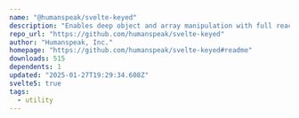```yaml
---
name: "@humanspeak/svelte-keyed"
description: "Enables deep object and array manipulation with full reactivity."
repo_url: "https://github.com/humanspeak/svelte-keyed"
author: "Humanspeak, Inc."
homepage: "https://github.com/humanspeak/svelte-keyed#readme"
downloads: 515
dependents: 1
updated: "2025-01-27T19:29:34.608Z"
svelte5: true
tags: 
  - utility
---
```

